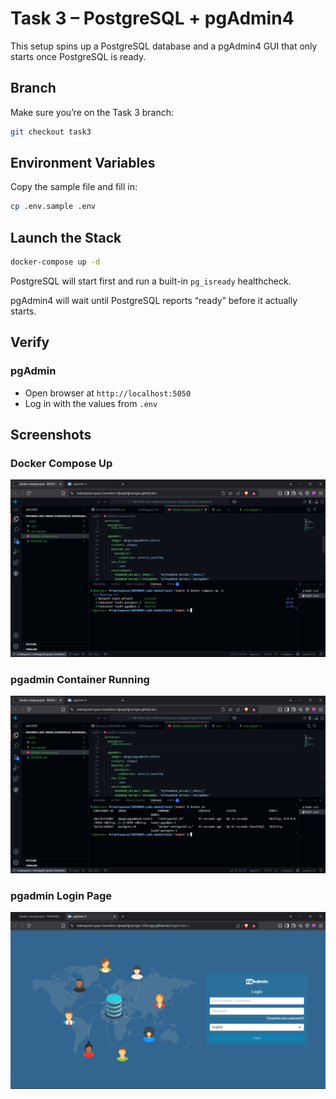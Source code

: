 # Task 3 – PostgreSQL + pgAdmin4

This setup spins up a PostgreSQL database and a pgAdmin4 GUI that only starts once PostgreSQL is ready.


## Branch

Make sure you’re on the Task 3 branch:

```bash
git checkout task3
```

## Environment Variables

Copy the sample file and fill in:

```bash
cp .env.sample .env
```

## Launch the Stack

```bash
docker-compose up -d
```

PostgreSQL will start first and run a built-in `pg_isready` healthcheck.

pgAdmin4 will wait until PostgreSQL reports “ready” before it actually starts.

## Verify

### pgAdmin

- Open browser at `http://localhost:5050`
- Log in with the values from `.env`

## Screenshots


### Docker Compose Up
![Docker Compose Up](/task3/screenshots/Screenshot_(787).png)

### pgadmin Container Running
![pgadmin container up](/task3/screenshots/Screenshot_(788).png)

### pgadmin Login Page
![pgadmin login](/task3/screenshots/Screenshot_(789).png)
